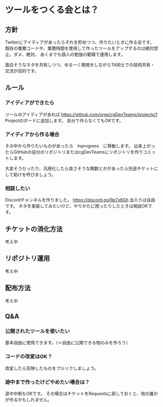 # ツールをつくる会とは？

## 方針

Twitterにアイディアがあったらそれを貯めつつ、作りたいときに作る会です。
既存の業務コードや、業務時間を使用して作ったツールをアップするのは絶対禁止。ダメ、絶対。
あくまでも個人の勉強の範疇で運用します。

面白そうなネタを共有しつつ、ゆるーく開発をしながらTA同士での技術共有・交流が目的です。

## ルール

### アイディアができたら
ツールのアイディアがあれば
https://github.com/orgs/cgDevTeams/projects/1
Projectのボードに追加します。
自分で作らなくてもOKです。

### アイディアから作る場合

その中から作りたいものがあったら　Inprogress　に移動します。
出来上がったらGitHubの自分のリポジトリまたはcgDevTeamsにリポジトリを作りコミットします。

大変そうだったり、汎用化したら良さそうな関数とかがあったら別途チケットにして助けを呼びましょう。

### 相談したい

Discordチャンネルを作りました。
https://discord.gg/Re7x8Gh
出入りは自由です。
ネタを実装してみたいけど、やりかたに困ったりしたときは相談OKです。

## チケットの消化方法

考え中

## リポジトリ運用

考え中

## 配布方法

考え中

## Q&A

### 公開されたツールを使いたい

基本自由に使用できます。（＝自由に公開できる物のみを作ろう）

### コードの改変はOK？

改変したら反映したものをプルリクしましょう。

### 途中まで作ったけどやめたい場合は？

途中中断もOKです。
その場合はチケットをRequestsに戻しておくと、他の誰かが作るかもしれません。
